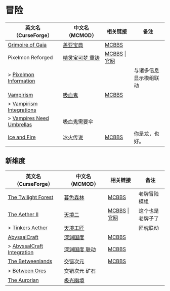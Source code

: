 # 冒险

| 英文名（CurseForge）                                                                              | 中文名（MCMOD）                                         | 相关链接                                                                              | 备注                   |
| ------------------------------------------------------------------------------------------------- | ------------------------------------------------------- | ------------------------------------------------------------------------------------- | ---------------------- |
| [Grimoire of Gaia](https://www.curseforge.com/minecraft/mc-mods/grimoire-of-gaia)                 | [盖亚宝典](https://www.mcmod.cn/class/399.html)         | [MCBBS](https://www.mcbbs.net/thread-679274-1-1.html)                                 |                        |
| Pixelmon Reforged                                                                                 | [精灵宝可梦 重铸](https://www.mcmod.cn/class/1190.html) | [MCBBS](https://www.mcbbs.net/thread-291020-1-1.html) \| [官网](https://reforged.gg/) |                        |
| > [Pixelmon Information](https://www.curseforge.com/minecraft/mc-mods/pixelmon-information)       |                                                         |                                                                                       | 与诸多信息显示模组联动 |
| [Vampirism](https://www.curseforge.com/minecraft/mc-mods/vampirism-become-a-vampire)              | [吸血鬼](https://www.mcmod.cn/class/930.html)           | [MCBBS](https://www.mcbbs.net/thread-771842-1-1.html)                                 |                        |
| > [Vampirism Integrations](https://www.curseforge.com/minecraft/mc-mods/vampirism-integrations)   |                                                         |                                                                                       |                        |
| > [Vampires Need Umbrellas](https://www.curseforge.com/minecraft/mc-mods/vampires-need-umbrellas) | 吸血鬼需要伞                                            |                                                                                       |                        |
| [Ice and Fire](https://www.curseforge.com/minecraft/mc-mods/ice-and-fire-dragons)                 | [冰火传说](https://www.mcmod.cn/class/770.html)         | [MCBBS](https://www.mcbbs.net/thread-847008-1-1.html)                                 | 你是龙，也好。         |

## 新维度

| 英文名（CurseForge）                                                                                | 中文名（MCMOD）                                       | 相关链接                                                                                  | 备注             |
| --------------------------------------------------------------------------------------------------- | ----------------------------------------------------- | ----------------------------------------------------------------------------------------- | ---------------- |
| [The Twilight Forest](https://www.curseforge.com/minecraft/mc-mods/the-twilight-forest)             | [暮色森林](https://www.mcmod.cn/class/61.html)        | [MCBBS](https://www.mcbbs.net/thread-733312-1-1.html)                                     | 老牌冒险模组     |
| [The Aether II](https://www.curseforge.com/minecraft/mc-mods/the-aether-ii)                         | [天境二](https://www.mcmod.cn/class/1137.html)        | [MCBBS](https://www.mcbbs.net/thread-797818-1-1.html) \| [官网](https://gildedgames.com/) | 这个也是老牌子了 |
| > [Tinkers Aether](https://www.curseforge.com/minecraft/mc-mods/tinkers-aether)                     | [天境工匠](https://www.mcmod.cn/class/2160.html)      |                                                                                           | 匠魂联动         |
| [AbyssalCraft](https://www.curseforge.com/minecraft/mc-mods/abyssalcraft)                           | [深渊国度](https://www.mcmod.cn/class/508.html)       | [MCBBS](https://www.mcbbs.net/thread-664279-1-1.html)                                     |                  |
| > [AbyssalCraft Integration](https://www.curseforge.com/minecraft/mc-mods/abyssalcraft-integration) | [深渊国度 联动](https://www.mcmod.cn/class/1372.html) | [MCBBS](https://www.mcbbs.net/thread-672323-1-1.html)                                     |                  |
| [The Betweenlands](https://www.curseforge.com/minecraft/mc-mods/angry-pixel-the-betweenlands-mod)   | [交错次元](https://www.mcmod.cn/class/499.html)       | [MCBBS](https://www.mcbbs.net/thread-804242-1-1.html)                                     |                  |
| > [Between Ores](https://www.curseforge.com/minecraft/mc-mods/between-ores)                         | 交错次元 矿石                                         |                                                                                           |                  |
| [The Aurorian](https://www.curseforge.com/minecraft/mc-mods/the-aurorian)                           | [极光幽境](https://www.mcmod.cn/class/2383.html)      |                                                                                           |                  |
